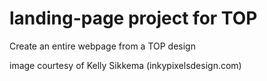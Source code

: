 # landing-page project for TOP
Create an entire webpage from a TOP design

image courtesy of Kelly Sikkema (inkypixelsdesign.com)
